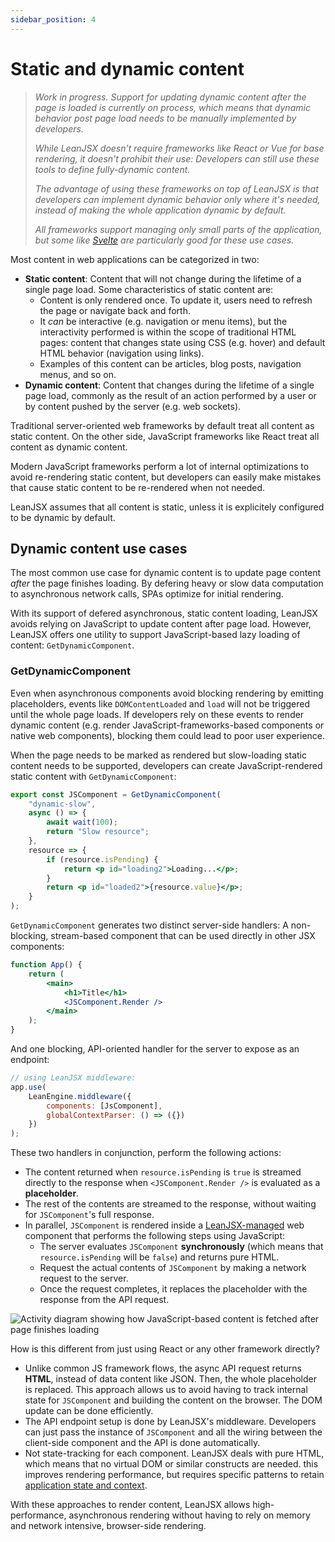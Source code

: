 ```yaml
---
sidebar_position: 4
---
```


# Static and dynamic content

> *Work in progress. Support for updating dynamic content after the page is loaded is currently on process, which means that dynamic behavior post page load needs to be manually implemented by developers.*
>
> *While LeanJSX doesn't require frameworks like React or Vue for base rendering, it doesn't prohibit their use: Developers can still use these tools to define fully-dynamic content.*
>
> *The advantage of using these frameworks on top of LeanJSX is that developers can implement dynamic behavior only where it's needed, instead of making the whole application dynamic by default.*
>
> *All frameworks support managing only small parts of the application, but some like [Svelte](https://developer.mozilla.org/en-US/docs/Learn/Tools_and_testing/Client-side_JavaScript_frameworks/Svelte_getting_started) are particularly good for these use cases.*

Most content in web applications can be categorized in two:

- **Static content**: Content that will not change during the lifetime of a single page load. Some characteristics of static content are:
  - Content is only rendered once. To update it, users need to refresh the page or navigate back and forth.
  - It *can* be interactive (e.g. navigation or menu items), but the interactivity performed is within the scope of traditional HTML pages: content that changes state using CSS (e.g. hover) and default HTML behavior (navigation using links).
  - Examples of this content can be articles, blog posts, navigation menus, and so on.
- **Dynamic content**: Content that changes during the lifetime of a single page load, commonly as the result of an action performed by a user or by content pushed by the server (e.g. web sockets).

Traditional server-oriented web frameworks by default treat all content as static content. On the other side, JavaScript frameworks like React treat all content as dynamic content.

Modern JavaScript frameworks perform a lot of internal optimizations to avoid re-rendering static content, but developers can easily make mistakes that cause static content to be re-rendered when not needed.

LeanJSX assumes that all content is static, unless it is explicitely configured to be dynamic by default.

## Dynamic content use cases

The most common use case for dynamic content is to update page content *after* the page finishes loading. By defering heavy or slow data computation to asynchronous network calls, SPAs optimize for initial rendering.

With its support of defered asynchronous, static content loading, LeanJSX avoids relying on JavaScript to update content after page load. However, LeanJSX offers one utility to support JavaScript-based lazy loading of content: `GetDynamicComponent`.

### GetDynamicComponent

Even when asynchronous components avoid blocking rendering by emitting placeholders, events like `DOMContentLoaded` and `load` will not be triggered until the whole page loads. If developers rely on these events to render dynamic content (e.g. render JavaScript-frameworks-based components or native web components), blocking them could lead to poor user experience.

When the page needs to be marked as rendered but slow-loading static content needs to be supported, developers can create JavaScript-rendered static content with `GetDynamicComponent`:

```jsx
export const JSComponent = GetDynamicComponent(
    "dynamic-slow",
    async () => {
        await wait(100);
        return "Slow resource";
    },
    resource => {
        if (resource.isPending) {
            return <p id="loading2">Loading...</p>;
        }
        return <p id="loaded2">{resource.value}</p>;
    }
);
```

`GetDynamicComponent` generates two distinct server-side handlers: A non-blocking, stream-based component that can be used directly in other JSX components:

```jsx
function App() {
    return (
        <main>
            <h1>Title</h1>
            <JSComponent.Render />
        </main>
    );
}
```

And one blocking, API-oriented handler for the server to expose as an endpoint:

```js
// using LeanJSX middleware:
app.use(
    LeanEngine.middleware({
        components: [JsComponent],
        globalContextParser: () => ({})
    })
);
```

These two handlers in conjunction, perform the following actions:

- The content returned when `resource.isPending` is `true` is streamed directly to the response when `<JSComponent.Render />` is evaluated as a **placeholder**.
- The rest of the contents are streamed to the response, without waiting for `JSComponent`'s full response.
- In parallel, `JSComponent` is rendered inside a [LeanJSX-managed](https://developer.mozilla.org/en-US/docs/Web/API/Web_components) web component that performs the following steps using JavaScript:
  - The server evaluates `JSComponent` **synchronously** (which means that `resource.isPending` will be `false`) and returns pure HTML.
  - Request the actual contents of `JSComponent` by making a network request to the server.
  - Once the request completes, it replaces the placeholder with the response from the API request.

![Activity diagram showing how JavaScript-based content is fetched after page finishes loading](/img/js-content-diagram.png)

How is this different from just using React or any other framework directly?

- Unlike common JS framework flows, the async API request returns **HTML**, instead of data content like JSON. Then, the whole placeholder is replaced. This approach allows us to avoid having to track internal state for `JSComponent` and building the content on the browser. The DOM update can be done efficiently.
- The API endpoint setup is done by LeanJSX's middleware. Developers can just pass the instance of `JSComponent` and all the wiring between the client-side component and the API is done automatically.
- Not state-tracking for each component. LeanJSX deals with pure HTML, which means that no virtual DOM or similar constructs are needed. this improves rendering performance, but requires specific patterns to retain [application state and context](/docs/architecture/state-and-context).

With these approaches to render content, LeanJSX allows high-performance, asynchronous rendering without having to rely on memory and network intensive, browser-side rendering.
